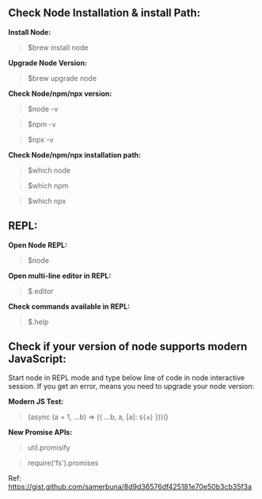 ## Check Node Installation & install Path:

**Install Node:**

> $brew install node

**Upgrade Node Version:**

> $brew upgrade node

**Check Node/npm/npx version:**

> $node -v

> $npm -v

> $npx -v

**Check Node/npm/npx installation path:**

> $which node 

> $which npm

> $which npx

## REPL:

**Open Node REPL:**

> $node

**Open multi-line editor in REPL:**

> $.editor

**Check commands available in REPL:**

> $.help

## Check if your version of node supports modern JavaScript:
Start node in REPL mode and type below line of code in node interactive session. If you get an error, means you need to upgrade your node version:

**Modern JS Test:**

> (async (a = 1, ...b) => ({ ...b, a, [a]: `${a}` }))()

**New Promise APIs:**

> util.promisify

> require('fs').promises

Ref: https://gist.github.com/samerbuna/8d9d36576df425181e70e50b3cb35f3a

